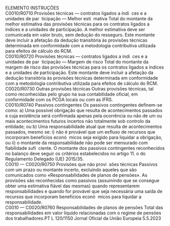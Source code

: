  
ELEMENTO  INSTRUÇÕES  
C0010/R0710  Provisões técnicas — 
contratos ligados a índi ­
ces e a unidades de par ­
ticipação — Melhor esti ­
mativa  Total do montante da melhor estimativa das provisões técnicas para os contratos 
ligados a índices e a unidades de participação. 
A melhor estimativa deve ser comunicada em valor bruto, sem dedução do resseguro. 
Este montante deve incluir a afetação da dedução transitória às provisões técnicas 
determinada em conformidade com a metodologia contributiva utilizada para efeitos 
de cálculo do RCM.  
C0010/R0720  Provisões técnicas — 
contratos ligados a índi ­
ces e a unidades de par ­
ticipação — Margem de 
risco  Total do montante da margem de risco das provisões técnicas para os contratos ligados 
a índices e a unidades de participação. 
Este montante deve incluir a afetação da dedução transitória às provisões técnicas 
determinada em conformidade com a metodologia contributiva utilizada para efeitos 
de cálculo do RCM.  
C0020/R0730  Outras provisões técnicas  Outras provisões técnicas, tal como reconhecidas pelo grupo na sua contabilidade 
oficial, em conformidade com os PCGA locais ou com as IFRS.  
C0010/R0740  Passivos contingentes  Os passivos contingentes definem-se como: 
a) Uma possível obrigação que resulta de acontecimentos passados e cuja existência 
será confirmada apenas pela ocorrência ou não de um ou mais acontecimentos 
futuros incertos não totalmente sob controlo da entidade; ou 
b) Uma responsabilidade atual que resulta de acontecimentos passados, mesmo se: 
i) não é provável que um exfluxo de recursos que incorporam benefícios econó ­
micos seja exigido para liquidar a obrigação, ou 
ii) o montante da responsabilidade não pode ser mensurado com fiabilidade sufi ­
ciente. 
O montante dos passivos contingentes reconhecidos no balanço deve seguir os critérios 
estabelecidos no artigo 11.  o do Regulamento Delegado (UE) 2015/35.  
C0010 — 
C0020/R0750  Provisões que não provi ­
sões técnicas  Passivos com um prazo ou montante incerto, excluindo aqueles que são comunicados 
como «Responsabilidades de planos de pensões». 
As provisões são reconhecidas como passivos (assumindo que se consegue obter uma 
estimativa fiável das mesmas) quando representarem responsabilidades e quando for 
provável que seja necessária uma saída de recursos que incorporam benefícios econó ­
micos para liquidar a responsabilidade.  
C0010 — 
C0020/R0760  Responsabilidades de 
planos de pensões  Total das responsabilidades em valor líquido relacionadas com o regime de pensões dos 
trabalhadores.PT  L 120/1150 Jornal Oficial da União Europeia 5.5.2023